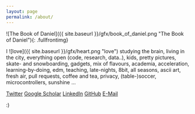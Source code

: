 ```yaml
---
layout: page
permalink: /about/
---
```


![The Book of Daniel]({{ site.baseurl }}/gfx/book_of_daniel.png "The Book of Daniel"){: .fullfrontimg}

I ![love]({{ site.baseurl }}/gfx/heart.png "love") studying the brain, living in the city, everything open (code, research, data..), kids, pretty pictures, skate- and snowboarding, gadgets, mix of flavours, academia, acceleration, learning-by-doing, edm, teaching, late-nights, 8bit, all seasons, ascii art, fresh air, pull requests, coffee and tea, privacy, (table-)soccer, microcontrollers, sunshine ...

<div id='largeicons'>
    <a href="https://twitter.com/danielhaehn" target="_blank"><span class="icon-twitter tooltip"><span class="tooltiptext">Twitter</span></span></a>
    <a href="https://scholar.google.com/citations?user=HGvsO6oAAAAJ&hl=en" target="_blank"><span class="icon-book tooltip"><span class="tooltiptext">Google Scholar</span></span></a>
    <a href="https://www.linkedin.com/in/haehn" target="_blank"><span class="icon-linkedin2 tooltip"><span class="tooltiptext">LinkedIn</span></span></a>
    <a href="https://github.com/haehn" target="_blank"><span class="icon-github tooltip"><span class="tooltiptext">GitHub</span></span></a>
    <a href="mailto:LASTNAME@ieee.org" target="_blank"><span class="icon-email tooltip"><span class="tooltiptext">E-Mail</span></span></a>
</div>



:)
